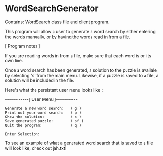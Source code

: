 # WordSearchGenerator

Contains: WordSearch class file and client program.

This program will allow a user to generate a word search by either entering the words manually, or by having the words read in from a file. 

[ Program notes ]

If you are reading words in from a file, make sure that each word is on its own line.

Once a word search has been generated, a solution to the puzzle is availale by selecting 's' from the main menu. Likewise, if a puzzle is saved to a file, a solution will be included in the file.

Here's what the persistant user menu looks like :

------------[ User Menu ]-----------

	Generate a new word search:   ( g )
	Print out your word search:   ( p )
	Show the solution:            ( s )
	Save generated puzzle:        ( sf )
	Quit the program:             ( q )

	Enter Selection: 

To see an example of what a generated word search that is saved to a file will look like, check out jah.txt!
